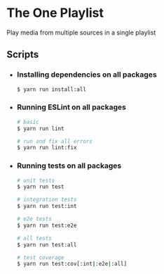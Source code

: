 # The One Playlist

Play media from multiple sources in a single playlist

## Scripts

- ### Installing dependencies on all packages

  ```bash
  $ yarn run install:all
  ```

- ### Running ESLint on all packages

  ```bash
  # basic
  $ yarn run lint

  # run and fix all errors
  $ yarn run lint:fix
  ```

- ### Running tests on all packages

  ```bash
  # unit tests
  $ yarn run test

  # integration tests
  $ yarn run test:int

  # e2e tests
  $ yarn run test:e2e

  # all tests
  $ yarn run test:all

  # test coverage
  $ yarn run test:cov[:int|:e2e|:all]
  ```
